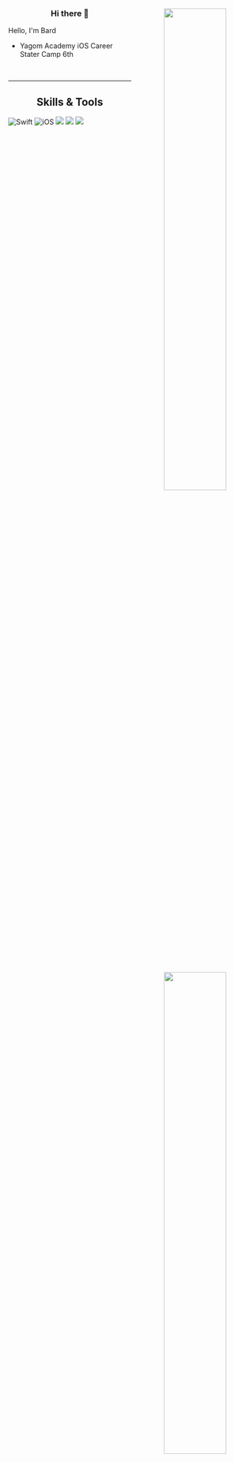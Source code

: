 
<div align="center">
<img align="right" width="50%" src="https://github-readme-stats.vercel.app/api?username=bar-d&show_icons=true&theme=radical"/>

  
### Hi there 👋

<div align="left">
Hello, I'm Bard <br>

- Yagom Academy iOS Career Stater Camp 6th
 <br>
 
</div>
 
---
  
<img align="right" width="50%" src="https://github-readme-stats.vercel.app/api/top-langs/?username=bar-d&theme=dracula&exclude_repo=Computer-Science-Engineering&layout=compact&langs_count=10"/></a>

## Skills & Tools
<div align="left">

![Swift](https://img.shields.io/badge/Swift-FA7343?style=flat-square&logo=Swift&logoColor=white) 
![iOS](https://img.shields.io/badge/iOS-222222?style=flat-square&logo=Apple&logoColor=white) 
<img src="https://img.shields.io/badge/XCode-147EFB?style=flat-square&logo=xcode&logoColor=white"/>
<img src="https://img.shields.io/badge/GitHub-181717?style=flat-square&logo=github&logoColor=white"/> 
<img src="https://img.shields.io/badge/Git-F05032?style=flat-square&logo=Git&logoColor=white"/>

  <br>
 
</div>
 

<!--
**indenterrxr/indenterrxr** is a ✨ _special_ ✨ repository because its `README.md` (this file) appears on your GitHub profile.

Here are some ideas to get you started:

- 🔭 I’m currently working on ...
- 🌱 I’m currently learning ...
- 👯 I’m looking to collaborate on ...
- 🤔 I’m looking for help with ...
- 💬 Ask me about ...
- 📫 How to reach me: ...
- 😄 Pronouns: ...
- ⚡ Fun fact: ...
-->
